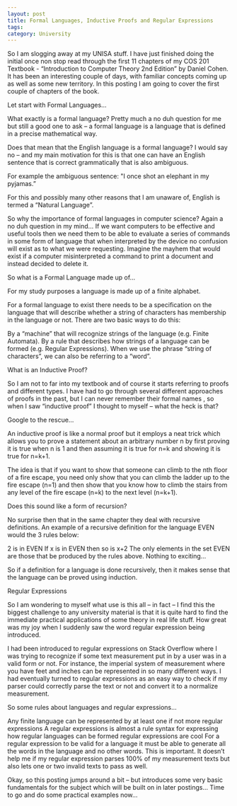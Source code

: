 ```yaml
---
layout: post
title: Formal Languages, Inductive Proofs and Regular Expressions
tags: 
category: University
---
```

So I am slogging away at my UNISA stuff. I have just finished doing the initial once non stop read through the first 11 chapters of my COS 201 Textbook - “Introduction to Computer Theory 2nd Edition” by Daniel Cohen. It has been an interesting couple of days, with familiar concepts coming up as well as some new territory. In this posting I am going to cover the first couple of chapters of the book.

Let start with Formal Languages…

What exactly is a formal language? Pretty much a no duh question for me but still a good one to ask – a formal language is a language that is defined in a precise mathematical way.

Does that mean that the English language is a formal language? I would say no – and my main motivation for this is that one can have an English sentence that is correct grammatically that is also ambiguous.

For example the ambiguous sentence: "I once shot an elephant in my pyjamas.”

For this and possibly many other reasons that I am unaware of, English is termed a “Natural Language”.

So why the importance of formal languages in computer science? Again a no duh question in my mind… If we want computers to be effective and useful tools then we need them to be able to evaluate a series of commands in some form of language that when interpreted by the device no confusion will exist as to what we were requesting. Imagine the mayhem that would exist if a computer misinterpreted a command to print a document and instead decided to delete it.

So what is a Formal Language made up of…

For my study purposes a language is made up of a finite alphabet.

For a formal language to exist there needs to be a specification on the language that will describe whether a string of characters has membership in the language or not. There are two basic ways to do this:

By a “machine” that will recognize strings of the language (e.g. Finite Automata).
By a rule that describes how strings of a language can be formed (e.g. Regular Expressions).
When we use the phrase “string of characters”, we can also be referring to a “word”.

What is an Inductive Proof?

So I am not to far into my textbook and of course it starts referring to proofs and different types. I have had to go through several different approaches of proofs in the past, but I can never remember their formal names , so when I saw “inductive proof” I thought to myself – what the heck is that?

Google to the rescue…

An inductive proof is like a normal proof but it employs a neat trick which allows you to prove a statement about an arbitrary number n by first proving it is true when n is 1 and then assuming it is true for n=k and showing it is true for n=k+1.

The idea is that if you want to show that someone can climb to the nth floor of a fire escape, you need only show that you can climb the ladder up to the fire escape (n=1) and then show that you know how to climb the stairs from any level of the fire escape (n=k) to the next level (n=k+1).

Does this sound like a form of recursion?

No surprise then that in the same chapter they deal with recursive definitions. An example of a recursive definition for the language EVEN would the 3 rules below:

2 is in EVEN
If x is in EVEN then so is x+2
The only elements in the set EVEN are those that be produced by the rules above.
Nothing to exciting…

So if a definition for a language is done recursively, then it makes sense that the language can be proved using induction.

Regular Expressions

So I am wondering to myself what use is this all – in fact – I find this the biggest challenge to any university material is that it is quite hard to find the immediate practical applications of some theory in real life stuff. How great was my joy when I suddenly saw the word regular expression being introduced.

I had been introduced to regular expressions on Stack Overflow where I was trying to recognize if some text measurement put in by a user was in a valid form or not. For instance, the imperial system of measurement where you have feet and inches can be represented in so many different ways. I had eventually turned to regular expressions as an easy way to check if my parser could correctly parse the text or not and convert it to a normalize measurement.

So some rules about languages and regular expressions…

Any finite language can be represented by at least one if not more regular expressions
A regular expressions is almost a rule syntax for expressing how regular languages can be formed
regular expressions are cool
For a regular expression to be valid for a language it must be able to generate all the words in the language and no other words. This is important. It doesn’t help me if my regular expression parses 100% of my measurement texts but also lets one or two invalid texts to pass as well.

Okay, so this posting jumps around a bit – but introduces some very basic fundamentals for the subject which will be built on in later postings… Time to go and do some practical examples now…
